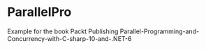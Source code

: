 # ParallelPro
Example for the book Packt Publishing Parallel-Programming-and-Concurrency-with-C-sharp-10-and-.NET-6
